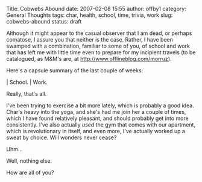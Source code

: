 Title: Cobwebs Abound
date: 2007-02-08 15:55
author: offby1
category: General Thoughts
tags: char, health, school, time, trivia, work
slug: cobwebs-abound
status: draft

Although it might appear to the casual observer that I am dead, or perhaps comatose, I assure you that neither is the case. Rather, I have been swamped with a combination, familiar to some of you, of school and work that has left me with little time even to prepare for my incipient travels (to be catalogued, as M&M's are, at [<http://www.offlineblog.com/morruz>](<http://www.offlineblog.com/morruz>)).

Here's a capsule summary of the last couple of weeks:

| School.
| Work.

Really, that's all.

I've been trying to exercise a bit more lately, which is probably a good idea. Char's heavy into the yoga, and she's had me join her a couple of times, which I have found relatively pleasant, and should probably get into more consistently. I've also actually _used_ the gym that comes with our apartment, which is revolutionary in itself, and even more, I've actually worked up a sweat by choice. Will wonders never cease?

Uhm\...

Well, nothing else.

How are all of you?
